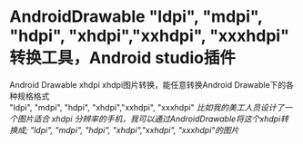 # AndroidDrawable  "ldpi", "mdpi", "hdpi", "xhdpi","xxhdpi", "xxxhdpi" 转换工具，Android studio插件 
 Android Drawable xhdpi  xhdpi图片转换，能任意转换Android Drawable下的各种规格格式 <br>       "ldpi", "mdpi", "hdpi", "xhdpi","xxhdpi", "xxxhdpi" </em>       <em>比如我的美工人员设计了一个图片适合 xhdpi 分辨率的手机，我可以通过AndroidDrawable将这个xhdpi转换成;   "ldpi", "mdpi", "hdpi", "xhdpi","xxhdpi", "xxxhdpi"的图片
